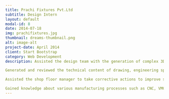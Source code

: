 ```yaml
---
title: Prachi Fixtures Pvt.Ltd
subtitle: Design Intern
layout: default
modal-id: 8
date: 2014-07-18
img: prachifixtures.jpg
thumbnail: dreams-thumbnail.png
alt: image-alt
project-date: April 2014
client: Start Bootstrap
category: Web Development
description: Assisted the design team with the generation of complex 3D part drawings and assembly of the generated parts using SolidWorks.

Generated and reviewed the technical content of drawing, engineering specification and reports and other documentation associated with mechanical design.

Assisted the shop floor manager to take corrective actions to improve safety and quality of the product.

Gained knowledge about various manufacturing processes such as CNC, VMC Machining, Casting , Welding and Grinding. 
---
```

